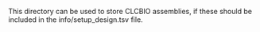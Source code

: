This directory can be used to store CLCBIO assemblies, if these should be included in the info/setup_design.tsv file.
